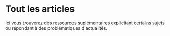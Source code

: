 # Tout les articles

Ici vous trouverez des ressources suplémentaires explicitant certains sujets ou répondant à des problématiques d'actualités.
